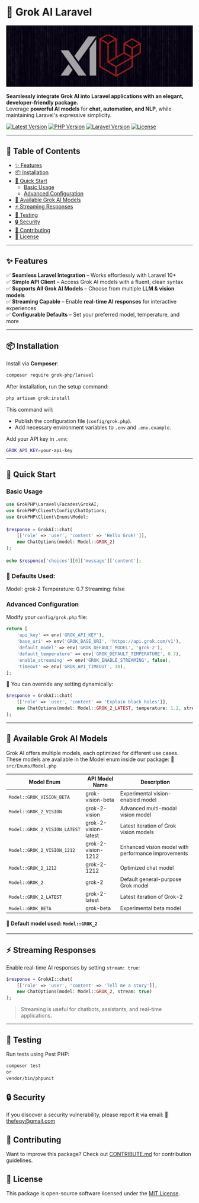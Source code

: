 # 🧠 Grok AI Laravel

![Grok AI Laravel](assets/images/grok-laravel.png)

**Seamlessly integrate Grok AI into Laravel applications with an elegant, developer-friendly package.**  
Leverage **powerful AI models** for **chat, automation, and NLP**, while maintaining Laravel's expressive simplicity.

[![Latest Version](https://img.shields.io/packagist/v/grok-php/laravel)](https://packagist.org/packages/grok-php/laravel)
[![PHP Version](https://img.shields.io/badge/PHP-8.1%2B-blue)](https://php.net)
[![Laravel Version](https://img.shields.io/badge/Laravel-10%2B-red)](https://laravel.com)
[![License](https://img.shields.io/badge/license-MIT-brightgreen)](LICENSE.md)

---

## 📖 Table of Contents
- [✨ Features](#-features)
- [📦 Installation](#-installation)
- [🚀 Quick Start](#-quick-start)
  - [Basic Usage](#basic-usage)
  - [Advanced Configuration](#advanced-configuration)
- [📌 Available Grok AI Models](#-available-grok-ai-models)
- [⚡ Streaming Responses](#-streaming-responses)
- [🧪 Testing](#-testing)
- [🔒 Security](#-security)
- [🤝 Contributing](#-contributing)
- [📄 License](#-license)

---

## ✨ Features

✅ **Seamless Laravel Integration** – Works effortlessly with Laravel 10+  
✅ **Simple API Client** – Access Grok AI models with a fluent, clean syntax  
✅ **Supports All Grok AI Models** – Choose from multiple **LLM & vision models**  
✅ **Streaming Capable** – Enable **real-time AI responses** for interactive experiences  
✅ **Configurable Defaults** – Set your preferred model, temperature, and more  

---

## 📦 Installation

Install via **Composer**:
```sh
composer require grok-php/laravel
```

After installation, run the setup command:

```sh
php artisan grok:install
```
This command will:

- Publish the configuration file (`config/grok.php`).
- Add necessary environment variables to `.env` and `.env.example`.

Add your API key in `.env`:
```sh
GROK_API_KEY=your-api-key
```

---


## 🚀 Quick Start

### Basic Usage

```php
use GrokPHP\Laravel\Facades\GrokAI;
use GrokPHP\Client\Config\ChatOptions;
use GrokPHP\Client\Enums\Model;

$response = GrokAI::chat(
    [['role' => 'user', 'content' => 'Hello Grok!']],
    new ChatOptions(model: Model::GROK_2)
);

echo $response['choices'][0]['message']['content'];
```

### 📌 Defaults Used:
Model: grok-2
Temperature: 0.7
Streaming: false

### Advanced Configuration
Modify your `config/grok.php` file:

```php
return [
    'api_key' => env('GROK_API_KEY'),
    'base_uri' => env('GROK_BASE_URI', 'https://api.grok.com/v1'),
    'default_model' => env('GROK_DEFAULT_MODEL', 'grok-2'),
    'default_temperature' => env('GROK_DEFAULT_TEMPERATURE', 0.7),
    'enable_streaming' => env('GROK_ENABLE_STREAMING', false),
    'timeout' => env('GROK_API_TIMEOUT', 30),
];
```

📌 You can override any setting dynamically:

```php
$response = GrokAI::chat(
    [['role' => 'user', 'content' => 'Explain black holes']],
    new ChatOptions(model: Model::GROK_2_LATEST, temperature: 1.2, stream: true)
);
```
---




## 📌 Available Grok AI Models
Grok AI offers multiple models, each optimized for different use cases.
These models are available in the Model enum inside our package:
📄 `src/Enums/Model.php`

| Model Enum                  | API Model Name       | Description                                         |
|-----------------------------|----------------------|-----------------------------------------------------|
| `Model::GROK_VISION_BETA`     | grok-vision-beta     | Experimental vision-enabled model                   |
| `Model::GROK_2_VISION`        | grok-2-vision        | Advanced multi-modal vision model                   |
| `Model::GROK_2_VISION_LATEST` | grok-2-vision-latest | Latest iteration of Grok vision models              |
| `Model::GROK_2_VISION_1212`   | grok-2-vision-1212   | Enhanced vision model with performance improvements |
| `Model::GROK_2_1212`          | grok-2-1212          | Optimized chat model                                |
| `Model::GROK_2`               | grok-2               | Default general-purpose Grok model                  |
| `Model::GROK_2_LATEST`        | grok-2-latest        | Latest iteration of Grok-2                          |
| `Model::GROK_BETA`            | grok-beta            | Experimental beta model                             |

#### 📌 Default model used: `Model::GROK_2`
---


## ⚡ Streaming Responses
Enable real-time AI responses by setting `stream: true`:

```php
$response = GrokAI::chat(
    [['role' => 'user', 'content' => 'Tell me a story']],
    new ChatOptions(model: Model::GROK_2, stream: true)
);
```

> Streaming is useful for chatbots, assistants, and real-time applications.
---

## 🧪 Testing
Run tests using Pest PHP:

```sh
composer test
or
vendor/bin/phpunit
```

## 🔒 Security
If you discover a security vulnerability, please report it via email:
📩 [thefeqy@gmail.com](mailto:thefeqy@gmail.com)   

## 🤝 Contributing

Want to improve this package? Check out [CONTRIBUTE.md](CONTRIBUTE.md) for contribution guidelines.

## 📄 License

This package is open-source software licensed under the [MIT License](LICENSE).

